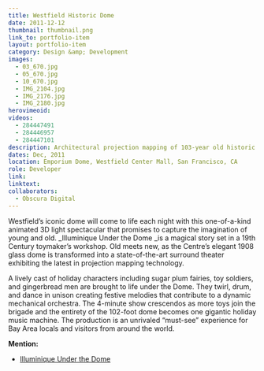 ```yaml
---
title: Westfield Historic Dome
date: 2011-12-12 
thumbnail: thumbnail.png
link_to: portfolio-item
layout: portfolio-item
category: Design &amp; Development
images:
  - 03_670.jpg
  - 05_670.jpg
  - 10_670.jpg
  - IMG_2104.jpg
  - IMG_2176.jpg
  - IMG_2180.jpg
herovimeoid:
videos: 
  - 284447491
  - 284446957
  - 284447101
description: Architectural projection mapping of 103-year old historic dome.
dates: Dec, 2011
location: Emporium Dome, Westfield Center Mall, San Francisco, CA
role: Developer
link:
linktext:
collaborators:
  - Obscura Digital
---
```

Westfield’s iconic dome will come to life each night with this one-of-a-kind animated 3D light spectacular that promises to capture the imagination of young and old. _Illuminique Under the Dome _is a magical story set in a 19th Century toymaker’s workshop. Old meets new, as the Centre’s elegant 1908 glass dome is transformed into a state-of-the-art surround theater exhibiting the latest in projection mapping technology.

A lively cast of holiday characters including sugar plum fairies, toy soldiers, and gingerbread men are brought to life under the Dome. They twirl, drum, and dance in unison creating festive melodies that contribute to a dynamic mechanical orchestra. The 4-minute show crescendos as more toys join the brigade and the entirety of the 102-foot dome becomes one gigantic holiday music machine. The production is an unrivaled “must-see” experience for Bay Area locals and visitors from around the world.

**Mention:**

  * [Illuminique Under the Dome](http://www.westfield.com/sanfrancisco/illuminique)

